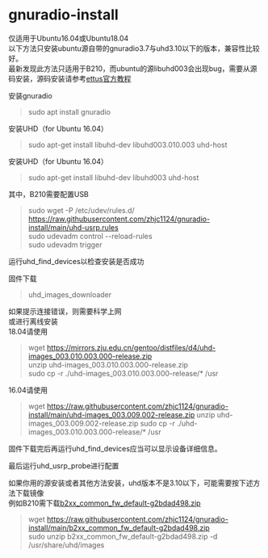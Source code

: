 # gnuradio-install 
仅适用于Ubuntu16.04或Ubuntu18.04  
以下方法只安装ubuntu源自带的gnuradio3.7与uhd3.10以下的版本，兼容性比较好。  
最新发现此方法只适用于B210，而ubuntu的源libuhd003会出现bug，需要从源码安装，源码安装请参考[ettus官方教程](https://kb.ettus.com/Building_and_Installing_the_USRP_Open-Source_Toolchain_(UHD_and_GNU_Radio)_on_Linux#Configuring_USB)

安装gnuradio
>sudo apt install gnuradio  

安装UHD（for Ubuntu 16.04）
>sudo apt-get install libuhd-dev libuhd003.010.003 uhd-host  

安装UHD（for Ubuntu 16.04）
>sudo apt-get install libuhd-dev libuhd003 uhd-host  


其中，B210需要配置USB
>sudo wget -P /etc/udev/rules.d/ https://raw.githubusercontent.com/zhjc1124/gnuradio-install/main/uhd-usrp.rules  
>sudo udevadm control --reload-rules  
>sudo udevadm trigger  

运行uhd_find_devices以检查安装是否成功  


固件下载  
>uhd_images_downloader  

如果提示连接错误，则需要科学上网  
或进行离线安装  
18.04请使用  
>wget https://mirrors.zju.edu.cn/gentoo/distfiles/d4/uhd-images_003.010.003.000-release.zip  
>unzip uhd-images_003.010.003.000-release.zip  
>sudo cp -r ./uhd-images_003.010.003.000-release/* /usr  

16.04请使用  
>wget https://raw.githubusercontent.com/zhjc1124/gnuradio-install/main/uhd-images_003.009.002-release.zip 
>unzip uhd-images_003.009.002-release.zip
>sudo cp -r ./uhd-images_003.010.003.000-release/* /usr  

固件下载完后再运行uhd_find_devices应当可以显示设备详细信息。  

最后运行uhd_usrp_probe进行配置  


如果你用的源安装或者其他方法安装，uhd版本不是3.10以下，可能需要按下述方法下载镜像  
例如B210需下载[b2xx_common_fw_default-g2bdad498.zip](https://files.ettus.com/binaries/cache/usrp1/fpga-6bea23d/usrp1_b100_fw_default-g6bea23d.zip)  
>wget https://raw.githubusercontent.com/zhjc1124/gnuradio-install/main/b2xx_common_fw_default-g2bdad498.zip  
>sudo unzip b2xx_common_fw_default-g2bdad498.zip -d /usr/share/uhd/images